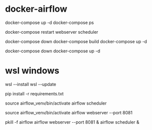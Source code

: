 # docker-airflow
docker-compose up -d
docker-compose ps

<!-- change dags list -->
docker-compose restart webserver scheduler

<!-- change -->
docker-compose down
docker-compose build
docker-compose up -d

<!-- restart -->
docker-compose down
docker-compose up -d

# wsl windows
wsl --install
wsl --update

<!-- reinstall dependencies -->
pip install -r requirements.txt

<!-- start -->
source airflow_venv/bin/activate
airflow scheduler

source airflow_venv/bin/activate
airflow webserver --port 8081

<!-- quick restart -->
pkill -f airflow
airflow webserver --port 8081 &
airflow scheduler &